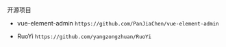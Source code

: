 开源项目


* vue-element-admin
`https://github.com/PanJiaChen/vue-element-admin`

* RuoYi 
`https://github.com/yangzongzhuan/RuoYi`

